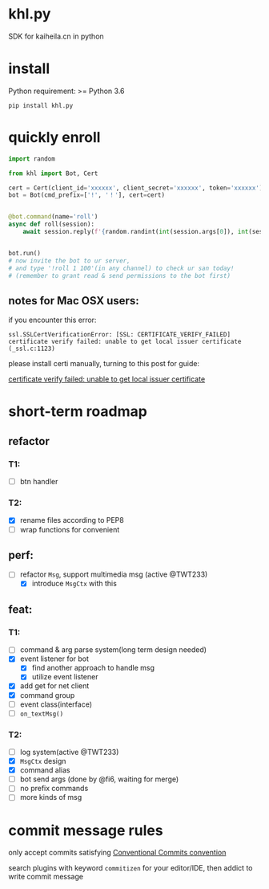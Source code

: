 # khl.py

SDK for kaiheila.cn in python

# install

Python requirement: >= Python 3.6

```shell
pip install khl.py
```

# quickly enroll

```python
import random

from khl import Bot, Cert

cert = Cert(client_id='xxxxxx', client_secret='xxxxxx', token='xxxxxx')
bot = Bot(cmd_prefix=['!', '！'], cert=cert)


@bot.command(name='roll')
async def roll(session):
    await session.reply(f'{random.randint(int(session.args[0]), int(session.args[1]))}')


bot.run()
# now invite the bot to ur server,
# and type '!roll 1 100'(in any channel) to check ur san today!
# (remember to grant read & send permissions to the bot first)
```

## notes for Mac OSX users:

if you encounter this error:

```
ssl.SSLCertVerificationError: [SSL: CERTIFICATE_VERIFY_FAILED] certificate verify failed: unable to get local issuer certificate (_ssl.c:1123)
```

please install certi manually, turning to this post for guide:

[certificate verify failed: unable to get local issuer certificate](https://stackoverflow.com/a/58525755)

# short-term roadmap

## refactor

### T1:
- [ ] btn handler

### T2:
- [x] rename files according to PEP8
- [ ] wrap functions for convenient

## perf:

- [ ] refactor `Msg`, support multimedia msg (active @TWT233)
  - [x] introduce `MsgCtx` with this

## feat:

### T1:
- [ ] command & arg parse system(long term design needed)
- [x] event listener for bot
  - [x] find another approach to handle msg
  - [x] utilize event listener
- [x] add get for net client
- [x] command group
- [ ] event class(interface)
- [ ] `on_textMsg()`

### T2:
- [ ] log system(active @TWT233)
- [x] `MsgCtx` design
- [x] command alias
- [ ] bot send args (done by @fi6, waiting for merge)
- [ ] no prefix commands
- [ ] more kinds of msg

# commit message rules

only accept commits satisfying [Conventional Commits convention](https://github.com/commitizen/cz-cli)

search plugins with keyword `commitizen` for your editor/IDE, then addict to write commit message
